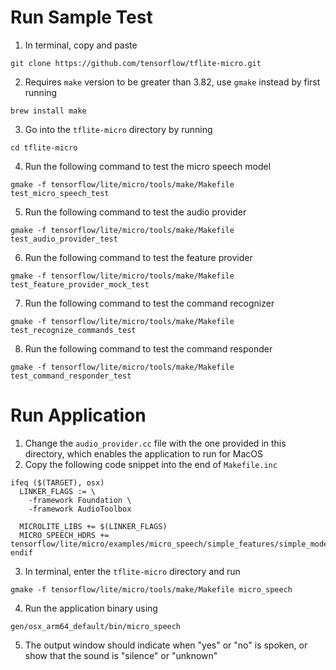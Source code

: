 # Run Sample Test
1. In terminal, copy and paste 
```
git clone https://github.com/tensorflow/tflite-micro.git
```
2. Requires `make` version to be greater than 3.82, use `gmake` instead by first running 
```
brew install make
```
3. Go into the `tflite-micro` directory by running 
```
cd tflite-micro
```
4. Run the following command to test the micro speech model
```
gmake -f tensorflow/lite/micro/tools/make/Makefile test_micro_speech_test
```
5. Run the following command to test the audio provider
```
gmake -f tensorflow/lite/micro/tools/make/Makefile test_audio_provider_test
```
6. Run the following command to test the feature provider
```
gmake -f tensorflow/lite/micro/tools/make/Makefile test_feature_provider_mock_test
```
7. Run the following command to test the command recognizer
```
gmake -f tensorflow/lite/micro/tools/make/Makefile test_recognize_commands_test
```
8. Run the following command to test the command responder
```
gmake -f tensorflow/lite/micro/tools/make/Makefile test_command_responder_test
```

# Run Application
1. Change the `audio_provider.cc` file with the one provided in this directory, which enables the application to run for MacOS
2. Copy the following code snippet into the end of `Makefile.inc`
```
ifeq ($(TARGET), osx)
  LINKER_FLAGS := \
    -framework Foundation \
    -framework AudioToolbox

  MICROLITE_LIBS += $(LINKER_FLAGS)
  MICRO_SPEECH_HDRS += tensorflow/lite/micro/examples/micro_speech/simple_features/simple_model_settings.h
endif
```
3. In terminal, enter the `tflite-micro` directory and run 
```
gmake -f tensorflow/lite/micro/tools/make/Makefile micro_speech
```
4. Run the application binary using 
```
gen/osx_arm64_default/bin/micro_speech
```
5. The output window should indicate when "yes" or "no" is spoken, or show that the sound is "silence" or "unknown"
